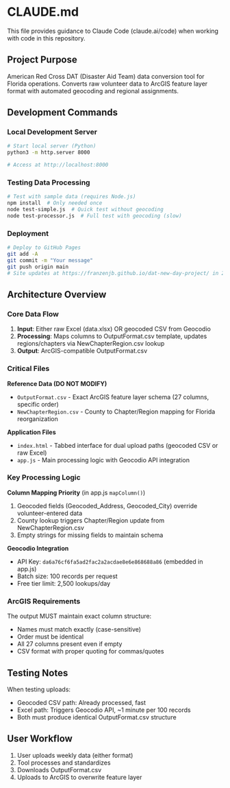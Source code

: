 # CLAUDE.md

This file provides guidance to Claude Code (claude.ai/code) when working with code in this repository.

## Project Purpose

American Red Cross DAT (Disaster Aid Team) data conversion tool for Florida operations. Converts raw volunteer data to ArcGIS feature layer format with automated geocoding and regional assignments.

## Development Commands

### Local Development Server
```bash
# Start local server (Python)
python3 -m http.server 8000

# Access at http://localhost:8000
```

### Testing Data Processing
```bash
# Test with sample data (requires Node.js)
npm install  # Only needed once
node test-simple.js  # Quick test without geocoding
node test-processor.js  # Full test with geocoding (slow)
```

### Deployment
```bash
# Deploy to GitHub Pages
git add -A
git commit -m "Your message"
git push origin main
# Site updates at https://franzenjb.github.io/dat-new-day-project/ in 2-3 minutes
```

## Architecture Overview

### Core Data Flow
1. **Input**: Either raw Excel (data.xlsx) OR geocoded CSV from Geocodio
2. **Processing**: Maps columns to OutputFormat.csv template, updates regions/chapters via NewChapterRegion.csv lookup
3. **Output**: ArcGIS-compatible OutputFormat.csv

### Critical Files

**Reference Data (DO NOT MODIFY)**
- `OutputFormat.csv` - Exact ArcGIS feature layer schema (27 columns, specific order)
- `NewChapterRegion.csv` - County to Chapter/Region mapping for Florida reorganization

**Application Files**
- `index.html` - Tabbed interface for dual upload paths (geocoded CSV or raw Excel)
- `app.js` - Main processing logic with Geocodio API integration

### Key Processing Logic

**Column Mapping Priority** (in app.js `mapColumn()`)
1. Geocoded fields (Geocoded_Address, Geocoded_City) override volunteer-entered data
2. County lookup triggers Chapter/Region update from NewChapterRegion.csv
3. Empty strings for missing fields to maintain schema

**Geocodio Integration**
- API Key: `da6a76cf6fa5ad2fac2a2acdae8e6e868688a86` (embedded in app.js)
- Batch size: 100 records per request
- Free tier limit: 2,500 lookups/day

### ArcGIS Requirements
The output MUST maintain exact column structure:
- Names must match exactly (case-sensitive)
- Order must be identical
- All 27 columns present even if empty
- CSV format with proper quoting for commas/quotes

## Testing Notes

When testing uploads:
- Geocoded CSV path: Already processed, fast
- Excel path: Triggers Geocodio API, ~1 minute per 100 records
- Both must produce identical OutputFormat.csv structure

## User Workflow

1. User uploads weekly data (either format)
2. Tool processes and standardizes
3. Downloads OutputFormat.csv
4. Uploads to ArcGIS to overwrite feature layer